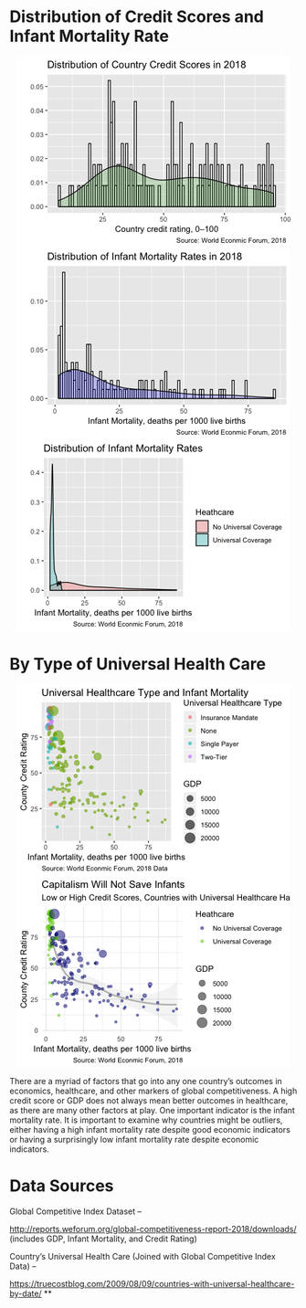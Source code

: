 Distribution of Credit Scores and Infant Mortality Rate
=======================================================

<img src="Global_Metrics_files/figure-markdown_github/unnamed-chunk-1-1.png" style="display: block; margin: auto;" />

<img src="Global_Metrics_files/figure-markdown_github/unnamed-chunk-2-1.png" style="display: block; margin: auto;" />

<img src="Global_Metrics_files/figure-markdown_github/unnamed-chunk-3-1.png" style="display: block; margin: auto;" />

By Type of Universal Health Care
================================

<img src="Global_Metrics_files/figure-markdown_github/unnamed-chunk-4-1.png" style="display: block; margin: auto;" />


<img src="Global_Metrics_files/figure-markdown_github/unnamed-chunk-5-1.png" style="display: block; margin: auto;" />

There are a myriad of factors that go into any one country’s outcomes in economics, healthcare, and other markers of global competitiveness. A high credit score or GDP does not always mean better outcomes in healthcare, as there are many other factors at play. One important indicator is the infant mortality rate. It is important to examine why countries might be outliers, either having a high infant mortality rate despite good economic indicators or having a surprisingly low infant mortality rate despite economic indicators.

Data Sources
============

Global Competitive Index Dataset –

<http://reports.weforum.org/global-competitiveness-report-2018/downloads/> (includes GDP, Infant Mortality, and Credit Rating)

Country’s Universal Health Care (Joined with Global Competitive Index Data) –

<https://truecostblog.com/2009/08/09/countries-with-universal-healthcare-by-date/> \*\*
